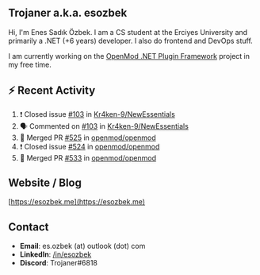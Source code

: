 ##  Trojaner a.k.a. esozbek
Hi, I'm Enes Sadık Özbek. I am a CS student at the Erciyes University and primarily a .NET (+6 years) developer. I also do frontend and DevOps stuff.

I am currently working on the [OpenMod .NET Plugin Framework](https://github.com/openmod/openmod) project in my free time. 

## :zap: Recent Activity

<!--START_SECTION:activity-->
1. ❗️ Closed issue [#103](https://github.com/Kr4ken-9/NewEssentials/issues/103) in [Kr4ken-9/NewEssentials](https://github.com/Kr4ken-9/NewEssentials)
2. 🗣 Commented on [#103](https://github.com/Kr4ken-9/NewEssentials/issues/103) in [Kr4ken-9/NewEssentials](https://github.com/Kr4ken-9/NewEssentials)
3. 🎉 Merged PR [#525](https://github.com/openmod/openmod/pull/525) in [openmod/openmod](https://github.com/openmod/openmod)
4. ❗️ Closed issue [#524](https://github.com/openmod/openmod/issues/524) in [openmod/openmod](https://github.com/openmod/openmod)
5. 🎉 Merged PR [#533](https://github.com/openmod/openmod/pull/533) in [openmod/openmod](https://github.com/openmod/openmod)
<!--END_SECTION:activity-->

## Website / Blog
[https://esozbek.me](https://esozbek.me)

## Contact
- **Email**: es.ozbek (at) outlook (dot) com
- **LinkedIn**: [/in/esozbek](https://linkedin.com/in/esozbek)
- **Discord**: Trojaner#6818
